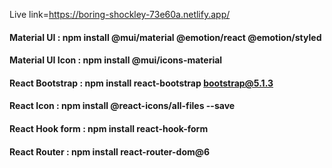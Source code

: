 Live link=https://boring-shockley-73e60a.netlify.app/

#### Material UI : npm install @mui/material @emotion/react @emotion/styled
#### Material UI Icon : npm install @mui/icons-material
#### React Bootstrap : npm install react-bootstrap bootstrap@5.1.3
#### React Icon : npm install @react-icons/all-files --save
#### React Hook form : npm install react-hook-form
#### React Router : npm install react-router-dom@6

